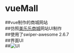 # vueMall
##vue制作的商城网站<br>
##仿照[美乐乐商城](http://m.meilele.com/)网站UI制作<br>
##使用了swiper-awesome 2.6.7<br>
##界面UI<br>
##![UI](https://i.loli.net/2019/03/31/5ca0639fd35c9.png)